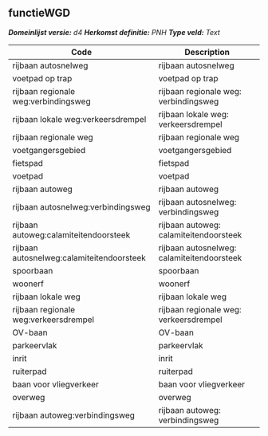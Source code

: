 ## functieWGD

*__Domeinlijst versie:__ d4*
*__Herkomst definitie:__ PNH*
*__Type veld:__ Text*

|__Code__ |__Description__	|
|	---	|	---	|
| rijbaan autosnelweg | rijbaan autosnelweg |
| voetpad op trap | voetpad op trap |
| rijbaan regionale weg:verbindingsweg | rijbaan regionale weg: verbindingsweg |
| rijbaan lokale weg:verkeersdrempel | rijbaan lokale weg: verkeersdrempel |
| rijbaan regionale weg | rijbaan regionale weg |
| voetgangersgebied | voetgangersgebied |
| fietspad | fietspad |
| voetpad | voetpad |
| rijbaan autoweg | rijbaan autoweg |
| rijbaan autosnelweg:verbindingsweg | rijbaan autosnelweg: verbindingsweg |
| rijbaan autoweg:calamiteitendoorsteek | rijbaan autoweg: calamiteitendoorsteek |
| rijbaan autosnelweg:calamiteitendoorsteek | rijbaan autosnelweg: calamiteitendoorsteek |
| spoorbaan | spoorbaan |
| woonerf | woonerf |
| rijbaan lokale weg | rijbaan lokale weg |
| rijbaan regionale weg:verkeersdrempel | rijbaan regionale weg: verkeersdrempel |
| OV-baan | OV-baan |
| parkeervlak | parkeervlak |
| inrit | inrit |
| ruiterpad | ruiterpad |
| baan voor vliegverkeer | baan voor vliegverkeer |
| overweg | overweg |
| rijbaan autoweg:verbindingsweg | rijbaan autoweg: verbindingsweg |
